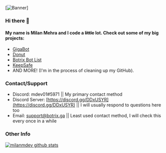 [![Banner](http://cdn.milanm.tk/banners/reheader.png)]

### Hi there 👋

#### My name is Milan Mehra and I code a ~~little~~ lot. Check out some of my big projects:

- [GigaBot](https://gigabot.ml)
- [Donut](https://discord.gg/uMGnXyQ)
- [Botrix Bot List](https://botrix.ga)
- [KeepSafe](https://keepsafe.ga)
- AND MORE! (I'm in the process of cleaning up my GitHub).

### Contact/Support

- Discord: mdev01#5971 || My primary contact method
- Discord Server: [https://discord.gg/DDxUSYR](https://discord.gg/DDxUSYR) || I will usually respond to questions here too
- Email: [support@botrix.ga](mailto:support@botrix.ga) || Least used contact method, I will check this every once in a while

### Other Info
[![milanmdev github stats](https://github-readme-stats.vercel.app/api?username=milanmdev)](https://github.com/anuraghazra/github-readme-stats)

<!--
**mdev01real/mdev01real** is a ✨ _special_ ✨ repository because its `README.md` (this file) appears on your GitHub profile.

Here are some ideas to get you started:

- 🔭 I’m currently working on ...
- 🌱 I’m currently learning ...
- 👯 I’m looking to collaborate on ...
- 🤔 I’m looking for help with ...
- 💬 Ask me about ...
- 📫 How to reach me: ...
- 😄 Pronouns: ...
- ⚡ Fun fact: ...
-->

